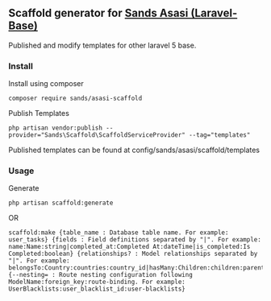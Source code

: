 ## Scaffold generator for <a href="https://github.com/sands-consulting/asasi">Sands Asasi (Laravel-Base)</a>
Published and modify templates for other laravel 5 base.

### Install

Install using composer

```
composer require sands/asasi-scaffold
```

Publish Templates

```
php artisan vendor:publish --provider="Sands\Scaffold\ScaffoldServiceProvider" --tag="templates"
```
Published templates can be found at config/sands/asasi/scaffold/templates


### Usage

Generate

```
php artisan scaffold:generate
```

OR

```
scaffold:make {table_name : Database table name. For example: user_tasks} {fields : Field definitions separated by "|". For example: name:Name:string|completed_at:Completed At:dateTime|is_completed:Is Completed:boolean} {relationships? : Model relationships separated by "|". For example: belongsTo:Country:countries:country_id|hasMany:Children:children:parent_id|hasOne:Profile:user_profile:profile_id} {--nesting= : Route nesting configuration following ModelName:foreign_key:route-binding. For example: UserBlacklists:user_blacklist_id:user-blacklists}
```

